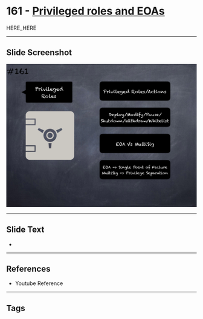# 161 - [Privileged roles and EOAs](Privileged%20roles%20and%20EOAs.md)

HERE_HERE

___
## Slide Screenshot
![0161.png](../images/pitfalls_and_best_practices201/161.png)
___
## Slide Text
- 
___
## References
- Youtube Reference
___
## Tags